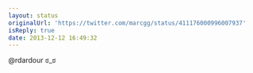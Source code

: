 ```yaml
---
layout: status
originalUrl: 'https://twitter.com/marcgg/status/411176000996007937'
isReply: true
date: 2013-12-12 16:49:32
---
```


@rdardour ಠ_ಠ
